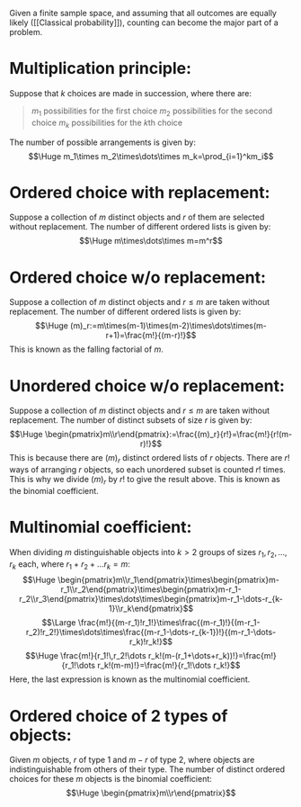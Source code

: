 
Given a finite sample space, and assuming that all outcomes are equally likely ([[Classical probability]]), counting can become the major part of a problem.

# Multiplication principle:

Suppose that $k$ choices are made in succession, where there are:
> $m_1$ possibilities for the first choice
> $m_2$ possibilities for the second choice
> $m_k$ possibilities for the $k$th choice

The number of possible arrangements is given by:
$$\Huge m_1\times m_2\times\dots\times m_k=\prod_{i=1}^km_i$$
# Ordered choice with replacement:

Suppose a collection of $m$ distinct objects and $r$ of them are selected without replacement. The number of different ordered lists is given by:
$$\Huge m\times\dots\times m=m^r$$
# Ordered choice w/o replacement:

Suppose a collection of $m$ distinct objects and $r\leq m$ are taken without replacement. The number of different ordered lists is given by:
$$\Huge (m)_r:=m\times(m-1)\times(m-2)\times\dots\times(m-r+1)=\frac{m!}{(m-r)!}$$
This is known as the falling factorial of $m$.

# Unordered choice w/o replacement:

Suppose a collection of $m$ distinct objects and $r\leq m$ are taken without replacement. The number of distinct subsets of size $r$ is given by:
$$\Huge \begin{pmatrix}m\\r\end{pmatrix}:=\frac{(m)_r}{r!}=\frac{m!}{r!(m-r)!}$$
This is because there are $(m)_r$ distinct ordered lists of $r$ objects. There are $r!$ ways of arranging $r$ objects, so each unordered subset is counted $r!$ times. This is why we divide $(m)_r$ by $r!$ to give the result above. This is known as the binomial coefficient.

# Multinomial coefficient:

When dividing $m$ distinguishable objects into $k>2$ groups of sizes $r_1,r_2,\dots,r_k$ each, where $r_1+r_2+\dots r_k=m$:
$$\Huge \begin{pmatrix}m\\r_1\end{pmatrix}\times\begin{pmatrix}m-r_1\\r_2\end{pmatrix}\times\begin{pmatrix}m-r_1-r_2\\r_3\end{pmatrix}\times\dots\times\begin{pmatrix}m-r_1-\dots-r_{k-1}\\r_k\end{pmatrix}$$
$$\Large \frac{m!}{(m-r_1)!r_1!}\times\frac{(m-r_1)!}{(m-r_1-r_2)!r_2!}\times\dots\times\frac{(m-r_1-\dots-r_{k-1})!}{(m-r_1-\dots-r_k)!r_k!}$$
$$\Huge \frac{m!}{r_1!\,r_2!\dots r_k!(m-(r_1+\dots+r_k))!}=\frac{m!}{r_1!\dots r_k!(m-m)!}=\frac{m!}{r_1!\dots r_k!}$$
Here, the last expression is known as the multinomial coefficient.

# Ordered choice of 2 types of objects:

Given $m$ objects, $r$ of type 1 and $m-r$ of type 2, where objects are indistinguishable from others of their type. The number of distinct ordered choices for these $m$ objects is the binomial coefficient:$$\Huge \begin{pmatrix}m\\r\end{pmatrix}$$


